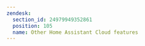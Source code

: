 ```yaml
---
zendesk:
  section_id: 24979949352861
  position: 105
  name: Other Home Assistant Cloud features
---
```

